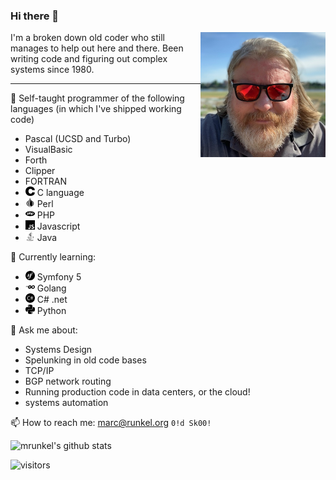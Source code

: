


### Hi there 👋

<a href="https://runkel.org">
    <img width="200"
         height="200"
         align="right" 
         src="https://raw.githubusercontent.com/mrunkel/mrunkel/master/assets/myFace.jpg"
         alt="my Face"
        >
</a>
I'm a broken down old coder who still manages to help out here and there.
Been writing code and figuring out complex systems since 1980.

---

🧠 Self-taught programmer of the following languages (in which I've shipped working code)
- Pascal (UCSD and Turbo)
- VisualBasic
- Forth
- Clipper
- FORTRAN
- <img alt="" src="https://raw.githubusercontent.com/mrunkel/mrunkel/master/assets/icons/c.svg" width="15px"> C language 
- <img alt="" src="https://raw.githubusercontent.com/mrunkel/mrunkel/master/assets/icons/perl.svg" width="15px"> Perl
- <img alt="" src="https://raw.githubusercontent.com/mrunkel/mrunkel/master/assets/icons/php.svg" width="15px"> PHP
- <img alt="" src="https://raw.githubusercontent.com/mrunkel/mrunkel/master/assets/icons/javascript.svg" width="15px"> Javascript
- <img alt="" src="https://raw.githubusercontent.com/mrunkel/mrunkel/master/assets/icons/java.svg" width="15px"> Java


📕 Currently learning:
- <img alt="" src="https://raw.githubusercontent.com/mrunkel/mrunkel/master/assets/icons/symfony.svg" width="15px"> Symfony 5
- <img alt="" src="https://raw.githubusercontent.com/mrunkel/mrunkel/master/assets/icons/go.svg" width="15px"> Golang
- <img alt="" src="https://raw.githubusercontent.com/mrunkel/mrunkel/master/assets/icons/csharp.svg" width="15px"> C# .net
- <img alt="" src="https://raw.githubusercontent.com/mrunkel/mrunkel/master/assets/icons/python.svg" width="15px"> Python


💬 Ask me about:
  - Systems Design
  - Spelunking in old code bases
  - TCP/IP
  - BGP network routing
  - Running production code in data centers, or the cloud!
  - systems automation


📫 How to reach me: <a href='&#109;ai&#108;to&#58;ma&#37;72%6&#51;&#64;ru&#110;%6&#66;&#101;&#108;&#46;o&#114;g'>marc&#64;runk&#101;l&#46;o&#114;&#103;</a> `0!d Sk00!`


![mrunkel's github stats](https://github-readme-stats.vercel.app/api?username=mrunkel&show_icons=true)

![visitors](https://visitor-badge.glitch.me/badge?page_id=mrunkel.mrunkel)
